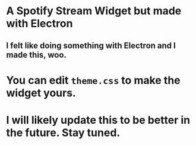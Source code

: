 # A Spotify Stream Widget but made with Electron
## I felt like doing something with Electron and I made this, woo.

# You can edit `theme.css` to make the widget yours.

# I will likely update this to be better in the future. Stay tuned.